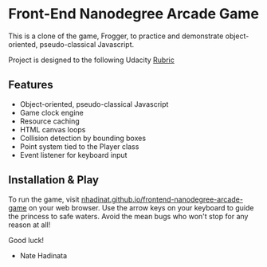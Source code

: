 Front-End Nanodegree Arcade Game
================================

This is a clone of the game, Frogger, to practice and demonstrate object-oriented, pseudo-classical Javascript.

Project is designed to the following Udacity [Rubric](https://www.udacity.com/course/viewer#!/c-ud015/l-3072058665/m-3072588797 "Udacity Rubric for Project 3")

Features
--------

- Object-oriented, pseudo-classical Javascript
- Game clock engine
- Resource caching
- HTML canvas loops
- Collision detection by bounding boxes
- Point system tied to the Player class
- Event listener for keyboard input

Installation & Play
-----------------

To run the game, visit [nhadinat.github.io/frontend-nanodegree-arcade-game](http://nhadinat.github.io/frontend-nanodegree-arcade-game "Nate Hadinata's Front-End Nanodegree Arcade Game") on your web browser. Use the arrow keys on your keyboard to guide the princess to safe waters. Avoid the mean bugs who won't stop for any reason at all!

Good luck!
- Nate Hadinata